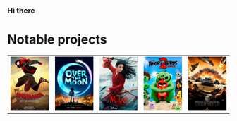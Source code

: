 ### Hi there

# Notable projects

<table>
    <tr>
        <td width="20%">
            <img src="https://raw.githubusercontent.com/volodinroman/volodinroman/master/images/spm.jpg" alt="Spider-Man: Into the Spider-Verse"><br/>
        </td>
        <td width="20%">
            <img src="https://raw.githubusercontent.com/volodinroman/volodinroman/master/images/otm.jpg" alt="Over The Moon"><br/>
        </td>
        <td width="20%">
            <img src="https://raw.githubusercontent.com/volodinroman/volodinroman/master/images/mln.jpg" alt="Mulan 2020"><br/>
        </td>
        <td width="20%">
            <img src="https://raw.githubusercontent.com/volodinroman/volodinroman/master/images/ab2.jpg" alt="Angry Birds 2"><br/>
        </td>
        <td width="20%">
            <img src="https://raw.githubusercontent.com/volodinroman/volodinroman/master/images/wot.jpg" alt="World of Tanks"><br/>
        </td>
    </tr>
    
</table>


